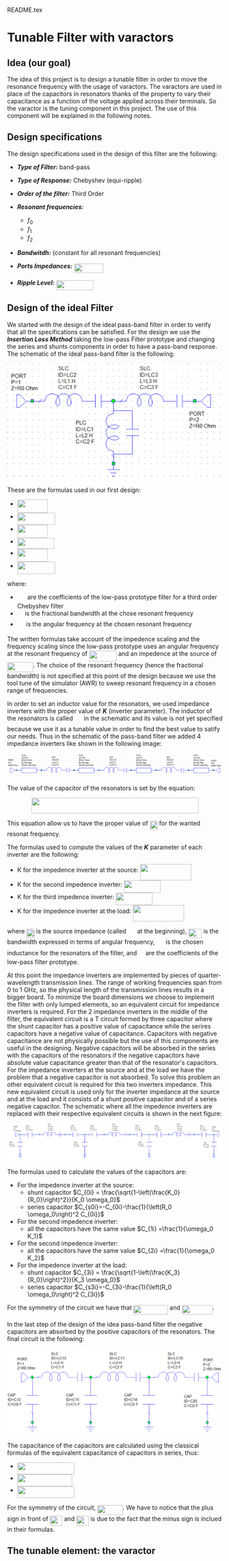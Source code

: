 README.tex

# Tunable Filter with varactors
## Idea (our goal)
The idea of this project is to design a tunable filter in order to move the resonance frequency with the usage of varactors. The varactors are used in place of the capacitors in resonators thanks of the property to vary their capacitance as a function of the voltage applied across their terminals. So the varactor is the tuning component in this project. The use of this component will be explained in the following notes.

## Design specifications
The design specifications used in the design of this filter are the following:
- ***Type of Filter:*** band-pass
- ***Type of Response:*** Chebyshev (equi-ripple)
- ***Order of the filter:*** Third Order
- ***Resonant frequencies:***
    - $f_0$
    - $f_1$
    - $f_2$

- ***Bandwitdh:*** (constant for all resonant frequencies)
- ***Ports Impedances:*** <img src="/tex/cdc816ffd7b6d1b76a62ead02ba143e2.svg?invert_in_darkmode&sanitize=true" align=middle width=68.82416969999998pt height=22.465723500000017pt/>
- ***Ripple Level:*** <img src="/tex/57783d949426fabdcca898550ec66cdd.svg?invert_in_darkmode&sanitize=true" align=middle width=87.71305949999999pt height=22.831056599999986pt/>

    
## Design of the ideal Filter
We started with the design of the ideal pass-band filter in order to verify that all the specifications can be satisfied. For the design we use the ***Insertion Loss Method*** taking the low-pass Filter prototype and changing the series and shunts components in order to have a pass-band response. The schematic of the ideal pass-band filter is the following:

![Ideal pass-band filter](images/Ideal_Reference_Filter.PNG  "Ideal pass-band filter")

These are the formulas used in our first design:
- <img src="/tex/2397e8d4a73d25ea3da0986b488404c4.svg?invert_in_darkmode&sanitize=true" align=middle width=71.49763169999999pt height=30.392597399999985pt/>
- <img src="/tex/69b770b5f6ad24cd57d91c43adbd7b94.svg?invert_in_darkmode&sanitize=true" align=middle width=87.93189899999999pt height=28.670654099999997pt/>
- <img src="/tex/e28ff0fdf6f693f49c835c86054e8838.svg?invert_in_darkmode&sanitize=true" align=middle width=70.82224874999999pt height=29.205422400000014pt/>
- <img src="/tex/362ab4e30d1c9947b826e899d06fb60e.svg?invert_in_darkmode&sanitize=true" align=middle width=85.90233794999999pt height=24.575218800000012pt/>
- <img src="/tex/b89ed431637b6366fbef019ccb447228.svg?invert_in_darkmode&sanitize=true" align=middle width=71.49763169999999pt height=30.392597399999985pt/>
- <img src="/tex/62175fef705de4f5d580858f6a013925.svg?invert_in_darkmode&sanitize=true" align=middle width=87.93189899999999pt height=28.670654099999997pt/>

where:
- <img src="/tex/7d1b450a578433027da03cad276d2e39.svg?invert_in_darkmode&sanitize=true" align=middle width=19.50543209999999pt height=14.15524440000002pt/> are the coefficients of the low-pass prototype filter for a third order Chebyshev filter 
- <img src="/tex/7e9fe18dc67705c858c077c5ee292ab4.svg?invert_in_darkmode&sanitize=true" align=middle width=13.69867124999999pt height=22.465723500000017pt/> is the fractional bandwidth at the chose resonant frequency
- <img src="/tex/747fe3195e03356f846880df2514b93e.svg?invert_in_darkmode&sanitize=true" align=middle width=16.78467779999999pt height=14.15524440000002pt/> is the angular frequency at the chosen resonant frequency

The written formulas take account of the impedence scaling and the frequency scaling since the low-pass prototype uses an angular frequency at the resonant frequency of <img src="/tex/9d2144b1e85e5e062a75470af0bee047.svg?invert_in_darkmode&sanitize=true" align=middle width=64.02991319999998pt height=24.65753399999998pt/> and an impedence at the source of <img src="/tex/690c47c73832631f1ecfb4e5d2d66052.svg?invert_in_darkmode&sanitize=true" align=middle width=60.60496034999999pt height=22.465723500000017pt/>.
The choice of the resonant frequency (hence the fractional bandwidth) is not specified at this point of the design because we use the tool tune of the simulator (AWR) to sweep resonant frequency in a chosen range of frequencies.

In order to set an inductor value for the resonators, we used impedance inverters with the proper value of ***K*** (inverter parameter). The inductor of the resonators is called <img src="/tex/cc96eb8a40f81e8514147d06c9e8ad92.svg?invert_in_darkmode&sanitize=true" align=middle width=17.73978854999999pt height=22.465723500000017pt/> in the schematic and its value is not yet specified because we use it as a tunable value in order to find the best value to satify our needs. Thus in the schematic of the pass-band filter we added 4 impedance inverters like shown in the following image:

![Ideal pass-band filter with inverters](images/Ideal_filter_inverters.PNG  "Ideal pass-band filter with inverters")

The value of the capacitor of the resonators is set by the equation:

<p align="center"><img src="/tex/4243a7f1749971a1af6341d602d48112.svg?invert_in_darkmode&sanitize=true" align=middle width=391.0090734pt height=37.37361045pt/></p>

This equation allow us to have the proper value of <img src="/tex/93205c116b0f5c643ea55261e300e1f1.svg?invert_in_darkmode&sanitize=true" align=middle width=18.30139574999999pt height=22.465723500000017pt/> for the wanted resonat frequency.

The formulas used to compute the values of the ***K*** parameter of each inverter are the following:
- K for the impedence inverter at the source: <img src="/tex/be11f8c265dc6082e3cd07fe1aee9d24.svg?invert_in_darkmode&sanitize=true" align=middle width=120.01437524999999pt height=37.765414500000006pt/>
- K for the second impedence inverter: <img src="/tex/c3127375dad6e978852de8c9c4a8cb2d.svg?invert_in_darkmode&sanitize=true" align=middle width=85.28488649999998pt height=29.205422400000014pt/>
- K for the third impedence inverter: <img src="/tex/ed10587cf4afda6dd7de51a4040bf4f8.svg?invert_in_darkmode&sanitize=true" align=middle width=85.28488649999998pt height=29.205422400000014pt/>
- K for the impedence inverter at the load: <img src="/tex/72e869314f9771fa9b606fa3a25d0573.svg?invert_in_darkmode&sanitize=true" align=middle width=120.01437524999999pt height=37.765414500000006pt/>

where <img src="/tex/12d208b4b5de7762e00b1b8fb5c66641.svg?invert_in_darkmode&sanitize=true" align=middle width=19.034022149999988pt height=22.465723500000017pt/> is the source impedance (called <img src="/tex/db85bd6dfbbcc6817fc7960910b43296.svg?invert_in_darkmode&sanitize=true" align=middle width=17.77402769999999pt height=22.465723500000017pt/> at the beginning), <img src="/tex/55a8863546098e2e5191b038a8a61dbf.svg?invert_in_darkmode&sanitize=true" align=middle width=31.101665099999988pt height=22.465723500000017pt/> is the bandwidth expressed in terms of angular frequency, <img src="/tex/cc96eb8a40f81e8514147d06c9e8ad92.svg?invert_in_darkmode&sanitize=true" align=middle width=17.73978854999999pt height=22.465723500000017pt/> is the chosen inductance for the resonators of the filter, and <img src="/tex/681a37b53b66acbc455e39ca3e6f1c41.svg?invert_in_darkmode&sanitize=true" align=middle width=12.49148174999999pt height=14.15524440000002pt/> are the coefficients of the low-pass filter prototype.

At this point the impedance inverters are implemented by pieces of quarter-wavelength transmission lines. The range of working frequencies span from 0 to 1 GHz, so the physical length of the transmission lines results in a bigger board. To minimize the board dimensions we choose to implement the filter with only lumped elements, so an equivalent circuit for impedance inverters is required. For the 2 impedance inverters in the middle of the filter, the equivalent circuit is a T circuit formed by three capacitor where the shunt capacitor has a positive value of capacitance while the serires capacitors have a negative value of capacitance. Capacitors with negative capacitance are not physically possible but the use of this components are useful in the designing. Negative capacitors will be absorbed in the series with the capacitors of the resonators if the negative capacitors have absolute value capacitance greater than that of the resonator's capacitors.
For the impedance inverters at the source and at the load we have the problem that a negative capacitor is not absorbed. To solve this problem an other equivalent circuit is required for this two inverters impedance. This new equivalent circuit is used only for the inverter impedance at the source and at the load and it consists of a shunt positive capacitor and of a series negative capacitor.
The schematic where all the impedence inverters are replaced with their respective equivalent circuits is shown in the next figure:

![Ideal pass-band filter with equivalent circuits of inverter](images/Ideal_filter_lumped.PNG  "Ideal pass-band filter with equivalent circuits of inverters")

The formulas used to calculate the values of the capacitors are:

- For the impedence inverter at the source: 
    - shunt capacitor $C_{0i} = \frac{\sqrt{1-\left(\frac{K_0}{R_0}\right)^2}}{K_0 \omega_0}$
    - series capacitor $C_{s0i}=-C_{0i}-\frac{1}{\left(R_0 \omega_0\right)^2 C_{0i}}$
- For the second impedence inverter:
    - all the capacitors have the same value $C_{1i} =\frac{1}{\omega_0 K_1}$
- For the second impedence inverter:
    - all the capacitors have the same value $C_{2i} =\frac{1}{\omega_0 K_2}$
- For the impedence inverter at the load: 
    - shunt capacitor $C_{3i} = \frac{\sqrt{1-\left(\frac{K_3}{R_0}\right)^2}}{K_3 \omega_0}$
    - series capacitor $C_{s3i}=-C_{3i}-\frac{1}{\left(R_0 \omega_0\right)^2 C_{3i}}$

For the symmetry of the circuit we have that <img src="/tex/0f3182696059f04bb88a094b02cee4eb.svg?invert_in_darkmode&sanitize=true" align=middle width=81.05285099999999pt height=22.465723500000017pt/> and <img src="/tex/10525d96a26f5068692a7df2dcd060db.svg?invert_in_darkmode&sanitize=true" align=middle width=71.67699989999998pt height=22.465723500000017pt/>.

In the last step of the design of the idea pass-band filter the negative capacitors are absorbed by the positive capacitors of the resonators. The final circuit is the following:

![Final design of the ideal pass-band filter](images/Ideal_final_filter.PNG  "Final design of the ideal pass-band filter")

The capacitance of the capacitors are calculated using the classical formulas of the equivalent capacitance of capacitors in series, thus:

- <img src="/tex/991c8ed7d65b6e607cda3fe6a69e3994.svg?invert_in_darkmode&sanitize=true" align=middle width=133.29895589999998pt height=27.77565449999998pt/>
- <img src="/tex/644f92405f036ce592c443030ea1925c.svg?invert_in_darkmode&sanitize=true" align=middle width=127.97354789999999pt height=27.77565449999998pt/>
- <img src="/tex/10785af3428be1dc276bd4a75739d3dc.svg?invert_in_darkmode&sanitize=true" align=middle width=133.29895589999998pt height=27.77565449999998pt/>

For the symmetry of the circuit, <img src="/tex/d13451bc523f105bd0e1646ea245c0e3.svg?invert_in_darkmode&sanitize=true" align=middle width=59.34233579999999pt height=22.465723500000017pt/>.
We have to notice that the plus sign in front of <img src="/tex/418a9ab89262b4343c84da32780776d4.svg?invert_in_darkmode&sanitize=true" align=middle width=29.156666549999986pt height=22.465723500000017pt/> and <img src="/tex/53505c3bf70884fd3832e15e76936ea3.svg?invert_in_darkmode&sanitize=true" align=middle width=29.156666549999986pt height=22.465723500000017pt/> is due to the fact that the minus sign is inclued in their formulas.

## The tunable element: the varactor






